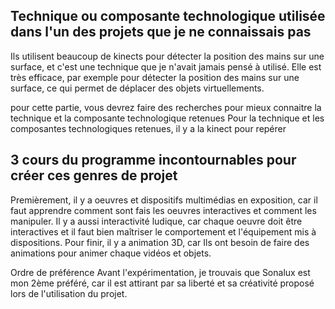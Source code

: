 
## Technique ou composante technologique utilisée dans l'un des projets que je ne connaissais pas
Ils utilisent beaucoup de kinects pour détecter la position des mains sur une surface, et c'est une technique que je n'avait jamais pensé à utilisé. Elle est très efficace, par exemple pour détecter la position des mains sur une surface, ce qui permet de déplacer des objets virtuellements.

pour cette partie, vous devrez faire des recherches pour mieux connaitre la technique et la composante technologique retenues
Pour la technique et les composantes technologiques retenues, il y a la kinect pour repérer 


## 3 cours du programme incontournables pour créer ces genres de projet
Premièrement, il y a oeuvres et dispositifs multimédias en exposition, car il faut apprendre comment sont fais les oeuvres interactives et comment les manipuler. Il y a aussi interactivité ludique, car chaque oeuvre doit être interactives et il faut bien maîtriser le comportement et l'équipement mis à dispositions. Pour finir, il y a animation 3D, car Ils ont besoin de faire des animations pour animer chaque vidéos et objets.

Ordre de préférence
Avant l'expérimentation, je trouvais que Sonalux est mon 2ème préféré, car il est attirant par sa liberté et sa créativité proposé lors de l'utilisation du projet.

